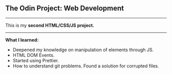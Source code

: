 ## The Odin Project: Web Development

---

This is my **second HTML/CSS/JS project.**

---

**What I learned:**

- Deepened my knowledge on manipulation of elements through JS.
- HTML DOM Events.
- Started using Prettier.
- How to understand git problems. Found a solution for corrupted files.
